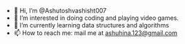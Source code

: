 - 👋 Hi, I’m @Ashutoshvashisht007
- 👀 I’m interested in doing coding and playing video games.
- 🌱 I’m currently learning data structures and algorithms
- 📫 How to reach me: mail me at ashuhina.123@gmail.com

<!---
Ashutoshvashisht007/Ashutoshvashisht007 is a ✨ special ✨ repository because its `README.md` (this file) appears on your GitHub profile.
You can click the Preview link to take a look at your changes.
--->
